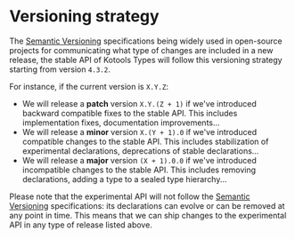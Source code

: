 # Versioning strategy

The [Semantic Versioning][semantic-versioning] specifications being widely used
in open-source projects for communicating what type of changes are included in
a new release, the stable API of Kotools Types will follow this versioning
strategy starting from version `4.3.2`.

For instance, if the current version is `X.Y.Z`:

- We will release a **patch** version `X.Y.(Z + 1)` if we've introduced backward
  compatible fixes to the stable API.
  This includes implementation fixes, documentation improvements...
- We will release a **minor** version `X.(Y + 1).0` if we've introduced
  compatible changes to the stable API.
  This includes stabilization of experimental declarations, deprecations of
  stable declarations...
- We will release a **major** version `(X + 1).0.0` if we've introduced
  incompatible changes to the stable API.
  This includes removing declarations, adding a type to a sealed type
  hierarchy...

Please note that the experimental API will not follow the
[Semantic Versioning][semantic-versioning] specifications: its declarations can
evolve or can be removed at any point in time.
This means that we can ship changes to the experimental API in any type of
release listed above.

[semantic-versioning]: https://semver.org
